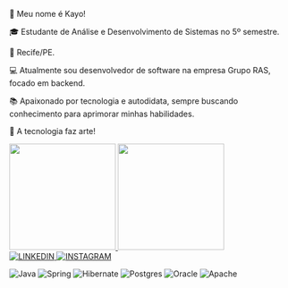 👋 Meu nome é Kayo!

🎓 Estudante de Análise e Desenvolvimento de Sistemas no 5º semestre.

📍 Recife/PE.

💻 Atualmente sou desenvolvedor de software na empresa Grupo RAS, focado em backend.

📚 Apaixonado por tecnologia e autodidata, sempre buscando conhecimento para aprimorar minhas habilidades.

🚀 A tecnologia faz arte!

<a href="https://github.com/KayoLeanndro">
<img height="190em" src="https://github-readme-stats.vercel.app/api?username=KayoLeanndro&show_icons=true&theme=tokyonight&include_all_commits=true&count_private=true"/>
<img height="190em" src="https://github-readme-stats.vercel.app/api/top-langs/?username=KayoLeanndro&layout=compact&langs_count=20&theme=tokyonight"/>
</a>

<br>

<a href="https://www.linkedin.com/in/kayo-leanndro-33618a228/">
<img alt="LINKEDIN" src="https://img.shields.io/badge/LinkedIn-0077B5?style=for-the-badge&logo=linkedin&logoColor=white"/>
</a>
<a href="https://www.instagram.com/kayo.leanndro/">
<img alt="INSTAGRAM" src="https://img.shields.io/badge/Instagram-E4405F?style=for-the-badge&logo=instagram&logoColor=white"/>
</a>



![Java](https://img.shields.io/badge/java-%23ED8B00.svg?style=for-the-badge&logo=openjdk&logoColor=white)
![Spring](https://img.shields.io/badge/spring-%236DB33F.svg?style=for-the-badge&logo=spring&logoColor=white)
![Hibernate](https://img.shields.io/badge/Hibernate-59666C?style=for-the-badge&logo=Hibernate&logoColor=white)
![Postgres](https://img.shields.io/badge/postgres-%23316192.svg?style=for-the-badge&logo=postgresql&logoColor=white)
![Oracle](https://img.shields.io/badge/Oracle-F80000?style=for-the-badge&logo=oracle&logoColor=white)
![Apache](https://img.shields.io/badge/apache-%23D42029.svg?style=for-the-badge&logo=apache&logoColor=white)

